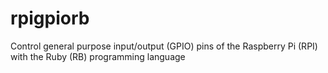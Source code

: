 rpigpiorb
=========

Control general purpose input/output (GPIO) pins of the Raspberry Pi (RPI) with the Ruby (RB) programming language